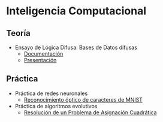 # Inteligencia Computacional

## Teoría

* Ensayo de Lógica Difusa: Bases de Datos difusas
  * [Documentación](https://github.com/gomezportillo/fuzzy_databases/blob/master/doc/Ensayo.pdf)
  * [Presentación](https://github.com/gomezportillo/fuzzy_databases/blob/master/doc/Presentacion.pdf)

## Práctica

* Práctica de redes neuronales
  * [Reconocimiento óptico de caracteres de MNIST](https://github.com/gomezportillo/mnist)
* Práctica de algoritmos evolutivos
  * [Resolución de un Problema de Asignación Cuadrática](https://github.com/gomezportillo/qap)
